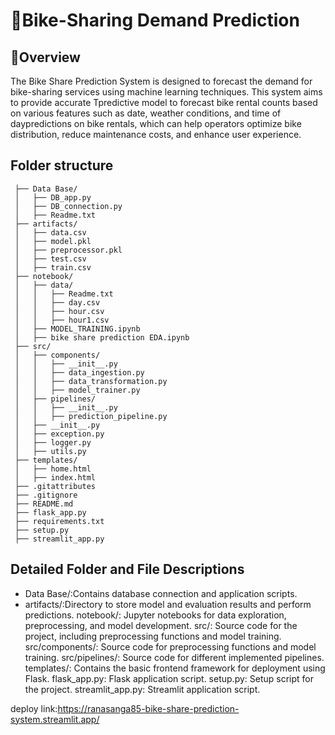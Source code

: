 # :bicyclist:Bike-Sharing Demand Prediction
## :briefcase:Overview
The Bike Share Prediction System is designed to forecast the demand for bike-sharing services using machine learning techniques. This system aims to provide accurate Tpredictive model to forecast bike rental counts based on various features such as date, weather conditions, and time of daypredictions on bike rentals, which can help operators optimize bike distribution, reduce maintenance costs, and enhance user experience.

## Folder structure

     ├── Data Base/
     │   ├── DB_app.py
     │   ├── DB_connection.py
     │   ├── Readme.txt
     ├── artifacts/
     │   ├── data.csv
     │   ├── model.pkl
     │   ├── preprocessor.pkl
     │   ├── test.csv
     │   ├── train.csv
     ├── notebook/
     │   ├── data/
     │   │   ├── Readme.txt
     │   │   ├── day.csv
     │   │   ├── hour.csv
     │   │   ├── hour1.csv
     │   ├── MODEL_TRAINING.ipynb
     │   ├── bike share prediction EDA.ipynb
     ├── src/
     │   ├── components/
     │   │   ├── __init__.py
     │   │   ├── data_ingestion.py
     │   │   ├── data_transformation.py
     │   │   ├── model_trainer.py
     │   ├── pipelines/
     │   │   ├── __init__.py
     │   │   ├── prediction_pipeline.py
     │   ├── __init__.py
     │   ├── exception.py
     │   ├── logger.py
     │   ├── utils.py
     ├── templates/
     │   ├── home.html
     │   ├── index.html
     ├── .gitattributes
     ├── .gitignore
     ├── README.md
     ├── flask_app.py
     ├── requirements.txt
     ├── setup.py
     ├── streamlit_app.py


## Detailed Folder and File Descriptions
  * Data Base/:Contains database connection and application scripts.
  * artifacts/:Directory to store model and evaluation results and perform predictions.
 notebook/: Jupyter notebooks for data exploration, preprocessing, and model development.
 src/: Source code for the project, including preprocessing functions and model training.
 src/components/: Source code for preprocessing functions and model training.
 src/pipelines/: Source code for different implemented pipelines.
 templates/: Contains the basic frontend framework for deployment using Flask.
 flask_app.py: Flask application script.
 setup.py: Setup script for the project.
 streamlit_app.py: Streamlit application script.

deploy link:https://ranasanga85-bike-share-prediction-system.streamlit.app/
